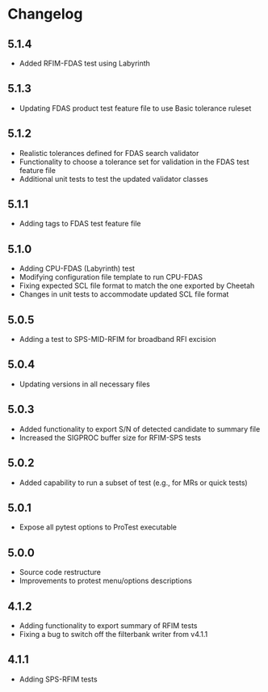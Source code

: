 # Changelog
## 5.1.4
- Added RFIM-FDAS test using Labyrinth

## 5.1.3
- Updating FDAS product test feature file to use Basic tolerance ruleset

## 5.1.2
- Realistic tolerances defined for FDAS search validator
- Functionality to choose a tolerance set for validation in the FDAS test feature file
- Additional unit tests to test the updated validator classes

## 5.1.1
- Adding tags to FDAS test feature file

## 5.1.0

- Adding CPU-FDAS (Labyrinth) test
- Modifying configuration file template to run CPU-FDAS
- Fixing expected SCL file format to match the one exported by Cheetah
- Changes in unit tests to accommodate updated SCL file format

## 5.0.5

- Adding a test to SPS-MID-RFIM for broadband RFI excision

## 5.0.4

- Updating versions in all necessary files

## 5.0.3

- Added functionality to export S/N of detected candidate to summary file
- Increased the SIGPROC buffer size for RFIM-SPS tests

## 5.0.2

- Added capability to run a subset of test (e.g., for MRs or quick tests)

## 5.0.1

- Expose all pytest options to ProTest executable

## 5.0.0

- Source code restructure
- Improvements to protest menu/options descriptions

## 4.1.2

- Adding functionality to export summary of RFIM tests
- Fixing a bug to switch off the filterbank writer from v4.1.1

## 4.1.1

- Adding SPS-RFIM tests
